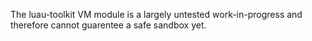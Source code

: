 The luau-toolkit VM module is a largely untested work-in-progress and therefore
cannot guarentee a safe sandbox yet.
